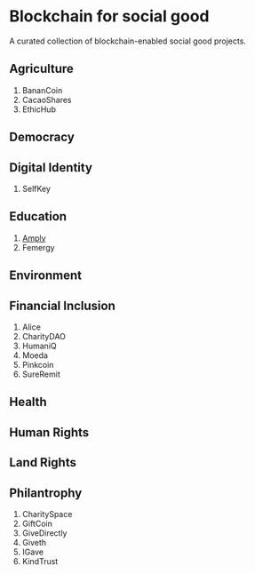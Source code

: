 # Blockchain for social good

A curated collection of blockchain-enabled social good projects.

## Agriculture
1. BananCoin
1. CacaoShares
1. EthicHub

## Democracy

## Digital Identity
1. SelfKey

## Education
1. [Amply](amply.md)
1. Femergy

## Environment

## Financial Inclusion
1. Alice
1. CharityDAO
1. HumaniQ
1. Moeda
1. Pinkcoin
1. SureRemit

## Health

## Human Rights

## Land Rights

## Philantrophy
1. CharitySpace
1. GiftCoin
1. GiveDirectly
1. Giveth
1. IGave
1. KindTrust



